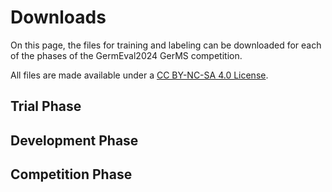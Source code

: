 # Downloads                

On this page, the files for training and labeling can be downloaded 
for each of the phases of the GermEval2024 GerMS competition.

All files are made available under a [CC BY-NC-SA 4.0 License](https://creativecommons.org/licenses/by-nc-sa/4.0/deed.en).


## Trial Phase


## Development Phase


## Competition Phase
